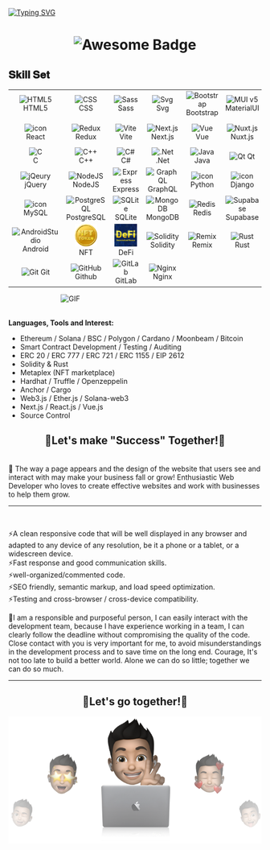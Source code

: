 [![Typing SVG](https://readme-typing-svg.herokuapp.com?font=Pacifico&color=%2336BCF7&size=48&center=true&vCenter=true&width=1200&height=100&lines=7%2B+years+of+hands-on+experience+in+programming;Blockchain+developer;Web+and+mobile+app+developer;Passion+for+change+and+breaking+previous+records)](https://git.io/typing-svg)
<h1 align="center">
  <img src="https://cdn.rawgit.com/sindresorhus/awesome/d7305f38d29fed78fa85652e3a63e154dd8e8829/media/badge.svg" alt="Awesome Badge"/>

<h2 font-weight="bold">𝐒𝐤𝐢𝐥𝐥 𝐒𝐞𝐭</h2>
<table align="center">
  <tr>
    <td align="center" width="90">
      <img src="https://skillicons.dev/icons?i=html" width="45" height="45" alt="HTML5" />
      <be>HTML5
    </td>   
    <td align="center" width="90">
      <img src="https://skillicons.dev/icons?i=css" width="45" height="45" alt="CSS" />
      <br>CSS
    </td>
    <td align="center" width="90">
      <img src="https://skillicons.dev/icons?i=sass" width="45" height="45" alt="Sass" />
      <be>Sass
    </td>
    <td align="center" width="90">
      <img src="https://skillicons.dev/icons?i=svg" width="45" height="45" alt="Svg" />
      <be>Svg
    </td>
    <td align="center" width="90">
      <img src="https://skillicons.dev/icons?i=bootstrap" width="45" height="45" alt="Bootstrap" />
      <br>Bootstrap
    </td>
    <td align="center" width="90">
      <img src="https://skillicons.dev/icons?i=materialui" width="45" height="45" alt="MUI v5" />
      <br>MaterialUI
    </td>
    <td align="center" width="90">
      <img src="https://skillicons.dev/icons?i=tailwind" width="45" height="45" alt="Tailwind" />
      <br>Tailwind
    </td>
    <td align="center" width="90">
      <img src="https://skillicons.dev/icons?i=styledcomponents" width="45" height="45" alt="StyledCom" />
      <br>Styled
    </td>
    <td align="center" width="90">
      <img src="https://skillicons.dev/icons?i=threejs" width="45" height="45" alt="Three.js" />
      <br>Three.js
    </td>
        <td align="center" width="90">
      <img src="https://skillicons.dev/icons?i=pug" width="45" height="45" alt="Pug" />
      <be>Pug
    </td>
  </tr>
  <tr>
    <td align="center" width="90">
      <img src="https://techstack-generator.vercel.app/react-icon.svg" alt="icon" width="55" height="55" />
      <br>React
    </td>
    <td align="center" width="90">
      <img src="https://skillicons.dev/icons?i=redux" width="45" height="45" alt="Redux" />
      <be>Redux
    </td>
    <td align="center" width="90">
      <img src="https://skillicons.dev/icons?i=vite" width="45" height="45" alt="Vite" />
      <be>Vite
    </td>
    <td align="center" width="90">
      <img src="https://skillicons.dev/icons?i=nextjs" width="45" height="45" alt="Next.js" />
      <br>Next.js
    </td>
    <td align="center" width="90">
      <img src="https://skillicons.dev/icons?i=vue" width="45" height="45" alt="Vue" />
      <br>Vue
    </td>
    <td align="center" width="90">
      <img src="https://skillicons.dev/icons?i=nuxtjs" width="45" height="45" alt="Nuxt.js" />
      <br>Nuxt.js
    </td>
    <td align="center" width="90">
      <img src="https://skillicons.dev/icons?i=angular" width="45" height="45" alt="Angular" />
      <br>Angular
    </td>
    <td align="center" width="90">
      <img src="https://skillicons.dev/icons?i=wordpress" width="45" height="45" alt="rails" />
      <br>WordPress
    </td>
    <td align="center" width="90">
      <img src="https://skillicons.dev/icons?i=figma" width="45" height="45" alt="Figma" />
      <br>Figma
    </td>
  </tr>
  <tr>
     <td align="center" width="90">
      <img src="https://skillicons.dev/icons?i=c" width="45" height="45" alt="C" />
      <br>C
    </td>
    <td align="center" width="90">
      <img src="https://skillicons.dev/icons?i=cpp" width="45" height="45" alt="C++" />
      <br>C++
    </td>
    <td align="center" width="90">
      <img src="https://skillicons.dev/icons?i=cs" width="45" height="45" alt="C#" />
      <br>C#
    </td>
    <td align="center" width="90">
      <img src="https://skillicons.dev/icons?i=dotnet" width="45" height="45" alt=".Net" />
      <be>.Net
    </td>
    <td align="center" width="90">
      <img src="https://skillicons.dev/icons?i=java" width="45" height="45" alt="Java" />
      <be>Java
    </td>
    <td align="center" width="90">
      <img src="https://skillicons.dev/icons?i=qt" width="45" height="45" alt="Qt" />
      <be>Qt
    </td>
    <td align="center" width="90">
      <img src="https://skillicons.dev/icons?i=php" width="45" height="45" alt="php" />
      <br>PHP
    </td>
    <td align="center" width="90">
      <img src="https://skillicons.dev/icons?i=laravel" width="45" height="45" alt="Laravel" />
      <br>Laravel
    </td>
    <td align="center" width="90">
      <img src="https://techstack-generator.vercel.app/js-icon.svg" alt="icon" width="55" height="55" />
      <br>Javascript
    </td>
    <td align="center" width="90">
      <img src="https://techstack-generator.vercel.app/ts-icon.svg" alt="icon" width="55" height="55" />
      <br>Typescript
    </td>
  </tr>
  <tr>
  <td align="center" width="90">
      <img src="https://skillicons.dev/icons?i=jquery" width="45" height="45" alt="jQeury" />
      <be>jQuery
    </td>
    <td align="center" width="90">
      <img src="https://skillicons.dev/icons?i=nodejs" width="45" height="45" alt="NodeJS" />
      <br>NodeJS
    </td>
    <td align="center" width="90">
      <img src="https://skillicons.dev/icons?i=express" width="45" height="45" alt="Express" />
      <br>Express
    </td>
    <td align="center" width="90">
      <img src="https://skillicons.dev/icons?i=graphql" width="45" height="45" alt="GraphQL" />
      <be>GraphQL
    </td>  
    <td align="center" width="90">
      <img src="https://techstack-generator.vercel.app/python-icon.svg" alt="icon" width="55" height="55" />
      <br>Python
    </td>
    <td align="center" width="90">
      <img src="https://techstack-generator.vercel.app/django-icon.svg" alt="icon" width="55" height="55" />
      <br>Django
    </td>
    <td align="center" width="90">
      <img src="https://skillicons.dev/icons?i=flutter" width="45" height="45" alt="Flutter" />
      <br>Flutter
    </td>        
  </tr>
  <tr>
    <td align="center" width="90">
      <img src="https://techstack-generator.vercel.app/mysql-icon.svg" alt="icon" width="55" height="55" />
      <br>MySQL
    </td>
    <td align="center" width="90">
      <img src="https://skillicons.dev/icons?i=postgres" width="45" height="45" alt="PostgreSQL" />
      <br>PostgreSQL
    </td>
    <td align="center" width="90">
      <img src="https://skillicons.dev/icons?i=sqlite" width="45" height="45" alt="SQLite" />
      <br>SQLite
    </td>
    <td align="center" width="90">
      <img src="https://skillicons.dev/icons?i=mongodb" width="45" height="45" alt="MongoDB" />
      <br>MongoDB
    </td>
    <td align="center" width="90">
      <img src="https://skillicons.dev/icons?i=redis" width="45" height="45" alt="Redis" />
      <be>Redis
    </td>
    <td align="center" width="90">
      <img src="https://skillicons.dev/icons?i=supabase" width="45" height="45" alt="Supabase" />
      <br>Supabase
    </td>
  </tr>
  <tr>
    <td align="center" width="90">
      <img src="https://skillicons.dev/icons?i=androidstudio" width="45" height="45" alt="AndroidStudio" />
      <br>Android
    </td>
    <td align="center" width="90">
      <img src="https://github.com/kroim/profile/blob/master/icons/icon_nft.png?raw=true" height="45" >
      <br>NFT
    </td>
    <td align="center" width="90">
      <img src="https://github.com/kroim/profile/blob/master/icons/icon_defi.png?raw=true" height="45" >
      <br>DeFi
    </td>
    <td align="center" width="90">
      <img src="https://skillicons.dev/icons?i=solidity" width="45" height="45" alt="Solidity" />
      <br>Solidity
    </td>
    <td align="center" width="90">
      <img src="https://skillicons.dev/icons?i=remix" width="45" height="45" alt="Remix" />
      <be>Remix
    </td>
    <td align="center" width="90">
      <img src="https://skillicons.dev/icons?i=rust" width="45" height="45" alt="Rust" />
      <br>Rust
    </td>
  </tr>
  <tr>
    <td align="center" width="90">
      <img src="https://skillicons.dev/icons?i=git" width="45" height="45" alt="Git" />
      <be>Git
    </td>
    <td align="center" width="90">
      <img src="https://skillicons.dev/icons?i=github" width="45" height="45" alt="GitHub" />
      <be>Github
    </td> 
    <td align="center" width="90">
      <img src="https://skillicons.dev/icons?i=gitlab" width="45" height="45" alt="GitLab" />
      <be>GitLab
    </td>   
    <td align="center" width="90">
      <img src="https://skillicons.dev/icons?i=nginx" width="45" height="45" alt="Nginx" />
      <be>Nginx
    </td>
  </tr>
</table>


<div align="center">
  <!-- <a href="https://badges.pufler.dev">
    <img src="https://badges.pufler.dev/visits/alchemist0404/alchemist0404?style=flat-square&color=black&logo=github">
  </a>
  <a href="https://badges.pufler.dev">
    <img src="https://badges.pufler.dev/years/alchemist0404?style=flat-square&color=black&logo=github">
  </a>
  <a href="https://badges.pufler.dev">
    <img src="https://badges.pufler.dev/repos/alchemist0404?style=flat-square&color=black&logo=github">
  </a>
  <a href="https://badges.pufler.dev">
    <img src="https://badges.pufler.dev/gists/alchemist0404?style=flat-square&color=black&logo=github">
  </a>
  <img src="https://github-profile-trophy.vercel.app/?username=alchemist0404&theme=gruvbox" />-->
</div>

<div>
<img align="right" alt="GIF" src="https://github.com/abhisheknaiidu/abhisheknaiidu/blob/master/code.gif?raw=true" width="400" />
 <br>
  <br>
</div>
<!-- ![Snake animation](https://github.com/alchemist0404/alchemist0404/grid-snake.svg) -->
  
  **Languages, Tools and Interest:**   

 - Ethereum / Solana / BSC / Polygon / Cardano / Moonbeam / Bitcoin
 - Smart Contract Development / Testing / Auditing
 - ERC 20 / ERC 777 / ERC 721 / ERC 1155 / EIP 2612
 - Solidity & Rust
 - Metaplex (NFT marketplace)
 - Hardhat / Truffle / Openzeppelin
 - Anchor / Cargo
 - Web3.js / Ether.js / Solana-web3
 - Next.js / React.js / Vue.js
 - Source Control

<h2 align="center">👯Let's make "Success" Together!👯</h2><br>
🤔 The way a page appears and the design of the website that users see and interact with may make your business fall or grow!
Enthusiastic Web Developer who loves to create effective websites and work with businesses to help them grow.
<br>

<hr>
<br>
<div>

⚡A clean responsive code that will be well displayed in any browser and adapted to any device of any resolution, be it a phone or a tablet, or a widescreen device.<br>
⚡Fast response and good communication skills.<br>
⚡well-organized/commented code.<br>
⚡SEO friendly, semantic markup, and load speed optimization.<br>
⚡Testing and cross-browser / cross-device compatibility.<br>
<p>
    🔭I am a responsible and purposeful person, I can easily interact with the development team, because I have experience working in a team, I can clearly follow the deadline without compromising the quality of the code.
Close contact with you is very important for me, to avoid misunderstandings in the development process and to save time on the long end.
Courage, It's not too late to build a better world.
Alone we can do so little; together we can do so much.    
</p>
</div>
<hr/>
<h2 align="center"> 👯Let's go together!👯 </h2>
<p align="center"><img src="https://raw.githubusercontent.com/KevinPatel04/KevinPatel04/master/cover-thompson.png"></p>

